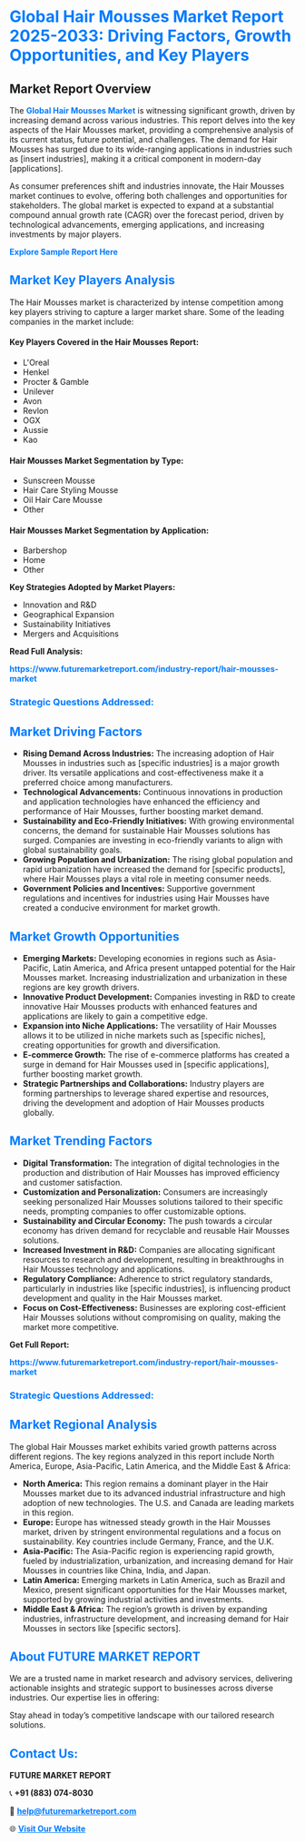 <h1 style="color: #007BFF;">Global Hair Mousses Market Report 2025-2033: Driving Factors, Growth Opportunities, and Key Players</h1>

<section id="overview">
<h2>Market Report Overview</h2>
<p>The <a href="https://www.futuremarketreport.com/industry-report/hair-mousses-market" style="color: #007BFF; text-decoration: none;"><strong>Global Hair Mousses Market</strong></a> is witnessing significant growth, driven by increasing demand across various industries. This report delves into the key aspects of the Hair Mousses market, providing a comprehensive analysis of its current status, future potential, and challenges. The demand for Hair Mousses has surged due to its wide-ranging applications in industries such as [insert industries], making it a critical component in modern-day [applications].</p>
<p>As consumer preferences shift and industries innovate, the Hair Mousses market continues to evolve, offering both challenges and opportunities for stakeholders. The global market is expected to expand at a substantial compound annual growth rate (CAGR) over the forecast period, driven by technological advancements, emerging applications, and increasing investments by major players.</p>
</section>

<section id="overview">
<p><a href="https://www.futuremarketreport.com/request-sample/reportId=61808" style="color: #007BFF; text-decoration: none;"><strong>Explore Sample Report Here</strong></a></p>
</section>

<section id="key-players">
<h2 style="color: #007BFF;">Market Key Players Analysis</h2>
<p>The Hair Mousses market is characterized by intense competition among key players striving to capture a larger market share. Some of the leading companies in the market include:</p>
<h4>Key Players Covered in the Hair Mousses Report:</h4>
<ul><li>L&#039;Oreal</li><li>Henkel</li><li>Procter &amp; Gamble</li><li>Unilever</li><li>Avon</li><li>Revlon</li><li>OGX</li><li>Aussie</li><li>Kao</li></ul>
<h4>Hair Mousses Market Segmentation by Type:</h4>
<ul><li>Sunscreen Mousse</li><li>Hair Care Styling Mousse</li><li>Oil Hair Care Mousse</li><li>Other</li></ul>

<h4>Hair Mousses Market Segmentation by Application:</h4>
<ul><li>Barbershop</li><li>Home</li><li>Other</li></ul>
<p><strong>Key Strategies Adopted by Market Players:</strong></p>
<ul>
<li>Innovation and R&D</li>
<li>Geographical Expansion</li>
<li>Sustainability Initiatives</li>
<li>Mergers and Acquisitions</li>
</ul>
</section>

<section>
<p><strong>Read Full Analysis: </strong></p><a href="https://www.futuremarketreport.com/industry-report/hair-mousses-market" style="color: #007BFF; text-decoration: none;"><strong>https://www.futuremarketreport.com/industry-report/hair-mousses-market</strong></a>
<h3 style="color: #007BFF;">Strategic Questions Addressed:</h3>
</section>

<section id="driving-factors">
<h2 style="color: #007BFF;">Market Driving Factors</h2>
<ul>
<li><strong>Rising Demand Across Industries:</strong> The increasing adoption of Hair Mousses in industries such as [specific industries] is a major growth driver. Its versatile applications and cost-effectiveness make it a preferred choice among manufacturers.</li>
<li><strong>Technological Advancements:</strong> Continuous innovations in production and application technologies have enhanced the efficiency and performance of Hair Mousses, further boosting market demand.</li>
<li><strong>Sustainability and Eco-Friendly Initiatives:</strong> With growing environmental concerns, the demand for sustainable Hair Mousses solutions has surged. Companies are investing in eco-friendly variants to align with global sustainability goals.</li>
<li><strong>Growing Population and Urbanization:</strong> The rising global population and rapid urbanization have increased the demand for [specific products], where Hair Mousses plays a vital role in meeting consumer needs.</li>
<li><strong>Government Policies and Incentives:</strong> Supportive government regulations and incentives for industries using Hair Mousses have created a conducive environment for market growth.</li>
</ul>
</section>

<section id="growth-opportunities">
<h2 style="color: #007BFF;">Market Growth Opportunities</h2>
<ul>
<li><strong>Emerging Markets:</strong> Developing economies in regions such as Asia-Pacific, Latin America, and Africa present untapped potential for the Hair Mousses market. Increasing industrialization and urbanization in these regions are key growth drivers.</li>
<li><strong>Innovative Product Development:</strong> Companies investing in R&D to create innovative Hair Mousses products with enhanced features and applications are likely to gain a competitive edge.</li>
<li><strong>Expansion into Niche Applications:</strong> The versatility of Hair Mousses allows it to be utilized in niche markets such as [specific niches], creating opportunities for growth and diversification.</li>
<li><strong>E-commerce Growth:</strong> The rise of e-commerce platforms has created a surge in demand for Hair Mousses used in [specific applications], further boosting market growth.</li>
<li><strong>Strategic Partnerships and Collaborations:</strong> Industry players are forming partnerships to leverage shared expertise and resources, driving the development and adoption of Hair Mousses products globally.</li>
</ul>
</section>

<section id="trending-factors">
<h2 style="color: #007BFF;">Market Trending Factors</h2>
<ul>
<li><strong>Digital Transformation:</strong> The integration of digital technologies in the production and distribution of Hair Mousses has improved efficiency and customer satisfaction.</li>
<li><strong>Customization and Personalization:</strong> Consumers are increasingly seeking personalized Hair Mousses solutions tailored to their specific needs, prompting companies to offer customizable options.</li>
<li><strong>Sustainability and Circular Economy:</strong> The push towards a circular economy has driven demand for recyclable and reusable Hair Mousses solutions.</li>
<li><strong>Increased Investment in R&D:</strong> Companies are allocating significant resources to research and development, resulting in breakthroughs in Hair Mousses technology and applications.</li>
<li><strong>Regulatory Compliance:</strong> Adherence to strict regulatory standards, particularly in industries like [specific industries], is influencing product development and quality in the Hair Mousses market.</li>
<li><strong>Focus on Cost-Effectiveness:</strong> Businesses are exploring cost-efficient Hair Mousses solutions without compromising on quality, making the market more competitive.</li>
</ul>
</section>

<section>
<p><strong>Get Full Report: </strong></p><a href="https://www.futuremarketreport.com/industry-report/hair-mousses-market" style="color: #007BFF; text-decoration: none;"><strong>https://www.futuremarketreport.com/industry-report/hair-mousses-market</strong></a>
<h3 style="color: #007BFF;">Strategic Questions Addressed:</h3>
</section>


<section id="regional-analysis">
<h2 style="color: #007BFF;">Market Regional Analysis</h2>
<p>The global Hair Mousses market exhibits varied growth patterns across different regions. The key regions analyzed in this report include North America, Europe, Asia-Pacific, Latin America, and the Middle East & Africa:</p>
<ul>
<li><strong>North America:</strong> This region remains a dominant player in the Hair Mousses market due to its advanced industrial infrastructure and high adoption of new technologies. The U.S. and Canada are leading markets in this region.</li>
<li><strong>Europe:</strong> Europe has witnessed steady growth in the Hair Mousses market, driven by stringent environmental regulations and a focus on sustainability. Key countries include Germany, France, and the U.K.</li>
<li><strong>Asia-Pacific:</strong> The Asia-Pacific region is experiencing rapid growth, fueled by industrialization, urbanization, and increasing demand for Hair Mousses in countries like China, India, and Japan.</li>
<li><strong>Latin America:</strong> Emerging markets in Latin America, such as Brazil and Mexico, present significant opportunities for the Hair Mousses market, supported by growing industrial activities and investments.</li>
<li><strong>Middle East & Africa:</strong> The region’s growth is driven by expanding industries, infrastructure development, and increasing demand for Hair Mousses in sectors like [specific sectors].</li>
</ul>
</section>

<footer>
<h2 style="color: #007BFF;">About FUTURE MARKET REPORT</h2>
<p>We are a trusted name in market research and advisory services, delivering actionable insights and strategic support to businesses across diverse industries. Our expertise lies in offering:</p>

<p>Stay ahead in today’s competitive landscape with our tailored research solutions.</p>

<h2 style="color: #007BFF;">Contact Us:</h2>
<p><strong>FUTURE MARKET REPORT</strong></p>
<p>📞 <strong>+91 (883) 074-8030</strong></p>
<p>📧 <strong><a href="mailto:help@futuremarketreport.com" style="color: #007BFF;">help@futuremarketreport.com</a></strong></p>
<p>🌐 <strong><a href="https://www.futuremarketreport.com/" style="color: #007BFF;">Visit Our Website</a></strong></p>
</footer>
